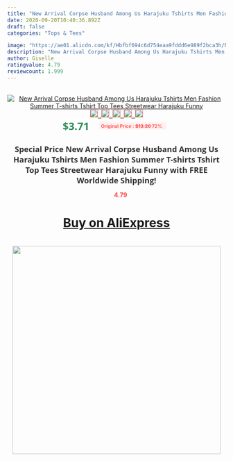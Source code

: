 ```yaml
---
title: "New Arrival Corpse Husband Among Us Harajuku Tshirts Men Fashion Summer T-shirts Tshirt Top Tees Streetwear Harajuku Funny"
date: 2020-09-20T10:40:36.892Z
draft: false
categories: "Tops & Tees"

image: "https://ae01.alicdn.com/kf/Hbfbf694c6d754eaa9fddd6e989f2bca3h/New-Arrival-Corpse-Husband-Among-Us-Harajuku-Tshirts-Men-Fashion-Summer-T-shirts-Tshirt-Top-Tees.jpg"
description: "New Arrival Corpse Husband Among Us Harajuku Tshirts Men Fashion Summer T-shirts Tshirt Top Tees Streetwear Harajuku Funny"
author: Giselle
ratingvalue: 4.79
reviewcount: 1.999
---
```

<br>
<div style="text-align: center;">
<a href="https://s.click.aliexpress.com/e/_9iIxKN" target="_blank" rel="nofollow noopener noreferrer"><img alt="New Arrival Corpse Husband Among Us Harajuku Tshirts Men Fashion Summer T-shirts Tshirt Top Tees Streetwear Harajuku Funny" class="magnifier-image" src="https://ae01.alicdn.com/kf/Hbfbf694c6d754eaa9fddd6e989f2bca3h/New-Arrival-Corpse-Husband-Among-Us-Harajuku-Tshirts-Men-Fashion-Summer-T-shirts-Tshirt-Top-Tees.jpg_640x640.jpg">
<br>
<img style="border:1px solid salmon" src="https://ae01.alicdn.com/kf/Hbfbf694c6d754eaa9fddd6e989f2bca3h/New-Arrival-Corpse-Husband-Among-Us-Harajuku-Tshirts-Men-Fashion-Summer-T-shirts-Tshirt-Top-Tees.jpg_120x120.jpg">&nbsp;&nbsp;<img style="border:1px solid salmon" src="https://ae01.alicdn.com/kf/Hd5bad7dd55184e9e9cdca1d4b5fc57c4g/New-Arrival-Corpse-Husband-Among-Us-Harajuku-Tshirts-Men-Fashion-Summer-T-shirts-Tshirt-Top-Tees.jpg_120x120.jpg">&nbsp;&nbsp;<img style="border:1px solid salmon" src="https://ae01.alicdn.com/kf/He3a0247011f44514b8bc81f944db1f339/New-Arrival-Corpse-Husband-Among-Us-Harajuku-Tshirts-Men-Fashion-Summer-T-shirts-Tshirt-Top-Tees.jpg_120x120.jpg">&nbsp;&nbsp;<img style="border:1px solid salmon" src="https://ae01.alicdn.com/kf/H0b5e01bc1c1949618c5a48951560eff0m/New-Arrival-Corpse-Husband-Among-Us-Harajuku-Tshirts-Men-Fashion-Summer-T-shirts-Tshirt-Top-Tees.jpg_120x120.jpg">&nbsp;&nbsp;<img style="border:1px solid salmon" src="https://ae01.alicdn.com/kf/He4b26058c8034dc193d9af25647d73d5L/New-Arrival-Corpse-Husband-Among-Us-Harajuku-Tshirts-Men-Fashion-Summer-T-shirts-Tshirt-Top-Tees.jpg_120x120.jpg"></a></div><br0>
<div style="text-align: center;"><span style="background-color: white; border: 0px; box-sizing: border-box; color: seagreen; display: inline-block; font-family: &quot;open sans&quot; , &quot;arial&quot; , &quot;helvetica&quot; , sans-serif , &quot;heiti&quot;; font-size: 24px; font-stretch: inherit; font-weight: 700; line-height: inherit; margin: 0px 10px 0px 0px; padding: 0px; vertical-align: middle;">$3.71 </span>
<span style="background: rgb(255 , 241 , 241); border-radius: 3px; border: 0px; box-sizing: border-box; color: #ff4747; display: inline-block; font-family: inherit; font-size: 12px; font-stretch: inherit; font-style: inherit; font-variant: inherit; font-weight: 600; line-height: inherit; margin: 0px; padding: 2px 5px; transform: scale(0.9); vertical-align: middle;">Original Price : <b style="text-decoration: line-through;">$13.26 </b> 72%&nbsp;&nbsp;</span></div>
<h1 style="color: #333333; display: inline-block; font-family: &quot;open sans&quot; , &quot;arial&quot; , &quot;helvetica&quot; , sans-serif , &quot;heiti&quot;; font-size: 18px; font-stretch: inherit; font-weight: 700; text-align: center;">Special Price New Arrival Corpse Husband Among Us Harajuku Tshirts Men Fashion Summer T-shirts Tshirt Top Tees Streetwear Harajuku Funny with FREE Worldwide Shipping!</h1>
<div style="color: #ff4747; text-align: center;">
<img src="https://4.bp.blogspot.com/-M0ZcTcb-5uY/XleCXlxnR4I/AAAAAAAAAEc/OrjgMkXV1oMQFaCRZj5HQwOCBcu3w1FegCPcBGAYYCw/s1600/star.png" style="height: 15px;">&nbsp;<b>4.79</b></div>
<div class="button_cont" align="center"><a class="buynow_a" href="https://s.click.aliexpress.com/e/_9iIxKN" target="_blank" rel="nofollow noopener noreferrer"><H1>Buy on AliExpress</H1></a></div><br>
<div class="separator" style="clear: both; text-align: center;">
<img src="https://lh3.googleusercontent.com/-pTy5HemUv9M/XlePHvY0dAI/AAAAAAAAAE4/0nX5iRUoIWY8eMW9Dpxeirr157OZliDIgCLcBGAsYHQ/s1600/badge.gif" width="480">
</div>
